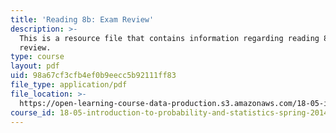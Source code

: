 ```yaml
---
title: 'Reading 8b: Exam Review'
description: >-
  This is a resource file that contains information regarding reading 8b: Exam
  review.
type: course
layout: pdf
uid: 98a67cf3cfb4ef0b9eecc5b92111ff83
file_type: application/pdf
file_location: >-
  https://open-learning-course-data-production.s3.amazonaws.com/18-05-introduction-to-probability-and-statistics-spring-2014/98a67cf3cfb4ef0b9eecc5b92111ff83_MIT18_05S14_Reading8b.pdf
course_id: 18-05-introduction-to-probability-and-statistics-spring-2014
---
```


